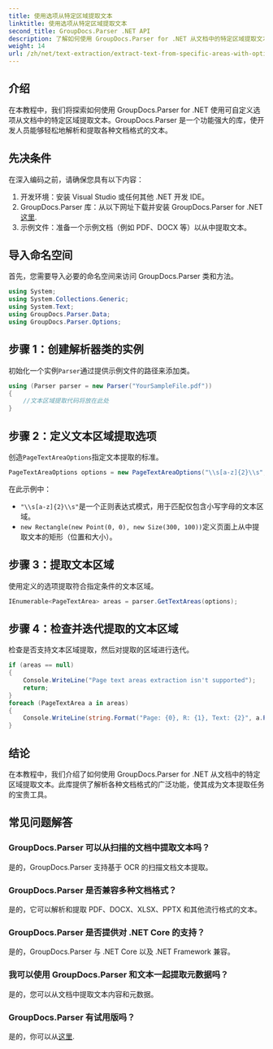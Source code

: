 ```yaml
---
title: 使用选项从特定区域提取文本
linktitle: 使用选项从特定区域提取文本
second_title: GroupDocs.Parser .NET API
description: 了解如何使用 GroupDocs.Parser for .NET 从文档中的特定区域提取文本。通过本教程探索高级文本提取选项。
weight: 14
url: /zh/net/text-extraction/extract-text-from-specific-areas-with-options/
---
```

## 介绍
在本教程中，我们将探索如何使用 GroupDocs.Parser for .NET 使用可自定义选项从文档中的特定区域提取文本。GroupDocs.Parser 是一个功能强大的库，使开发人员能够轻松地解析和提取各种文档格式的文本。
## 先决条件
在深入编码之前，请确保您具有以下内容：
1. 开发环境：安装 Visual Studio 或任何其他 .NET 开发 IDE。
2.  GroupDocs.Parser 库：从以下网址下载并安装 GroupDocs.Parser for .NET[这里](https://releases.groupdocs.com/parser/net/).
3. 示例文件：准备一个示例文档（例如 PDF、DOCX 等）以从中提取文本。

## 导入命名空间
首先，您需要导入必要的命名空间来访问 GroupDocs.Parser 类和方法。
```csharp
using System;
using System.Collections.Generic;
using System.Text;
using GroupDocs.Parser.Data;
using GroupDocs.Parser.Options;
```
## 步骤 1：创建解析器类的实例
初始化一个实例`Parser`通过提供示例文件的路径来添加类。
```csharp
using (Parser parser = new Parser("YourSampleFile.pdf"))
{
    //文本区域提取代码将放在此处
}
```
## 步骤 2：定义文本区域提取选项
创造`PageTextAreaOptions`指定文本提取的标准。
```csharp
PageTextAreaOptions options = new PageTextAreaOptions("\\s[a-z]{2}\\s", new Rectangle(new Point(0, 0), new Size(300, 100)));
```
在此示例中：
- `"\\s[a-z]{2}\\s"`是一个正则表达式模式，用于匹配仅包含小写字母的文本区域。
- `new Rectangle(new Point(0, 0), new Size(300, 100))`定义页面上从中提取文本的矩形（位置和大小）。
## 步骤 3：提取文本区域
使用定义的选项提取符合指定条件的文本区域。
```csharp
IEnumerable<PageTextArea> areas = parser.GetTextAreas(options);
```
## 步骤 4：检查并迭代提取的文本区域
检查是否支持文本区域提取，然后对提取的区域进行迭代。
```csharp
if (areas == null)
{
    Console.WriteLine("Page text areas extraction isn't supported");
    return;
}
foreach (PageTextArea a in areas)
{
    Console.WriteLine(string.Format("Page: {0}, R: {1}, Text: {2}", a.Page.Index, a.Rectangle, a.Text));
}
```

## 结论
在本教程中，我们介绍了如何使用 GroupDocs.Parser for .NET 从文档中的特定区域提取文本。此库提供了解析各种文档格式的广泛功能，使其成为文本提取任务的宝贵工具。

## 常见问题解答
### GroupDocs.Parser 可以从扫描的文档中提取文本吗？
是的，GroupDocs.Parser 支持基于 OCR 的扫描文档文本提取。
### GroupDocs.Parser 是否兼容多种文档格式？
是的，它可以解析和提取 PDF、DOCX、XLSX、PPTX 和其他流行格式的文本。
### GroupDocs.Parser 是否提供对 .NET Core 的支持？
是的，GroupDocs.Parser 与 .NET Core 以及 .NET Framework 兼容。
### 我可以使用 GroupDocs.Parser 和文本一起提取元数据吗？
是的，您可以从文档中提取文本内容和元数据。
### GroupDocs.Parser 有试用版吗？
是的，你可以从[这里](https://releases.groupdocs.com/).